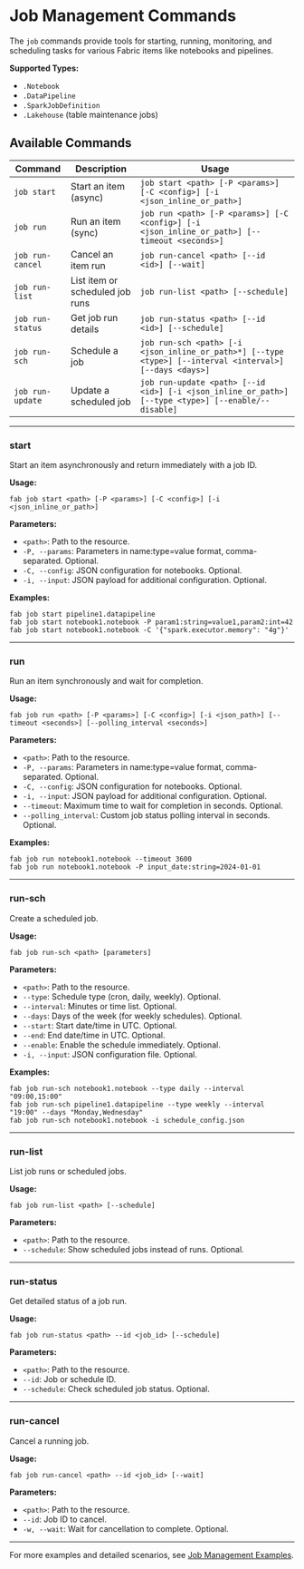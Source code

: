 # Job Management Commands

The `job` commands provide tools for starting, running, monitoring, and scheduling tasks for various Fabric items like notebooks and pipelines.

**Supported Types:**

- `.Notebook`
- `.DataPipeline`
- `.SparkJobDefinition`
- `.Lakehouse` (table maintenance jobs)

## Available Commands

| Command         | Description                | Usage                                                                 |
|-----------------|---------------------------|-----------------------------------------------------------------------|
| `job start`     | Start an item (async)     | `job start <path> [-P <params>] [-C <config>] [-i <json_inline_or_path>]` |
| `job run`       | Run an item (sync)        | `job run <path> [-P <params>] [-C <config>] [-i <json_inline_or_path>] [--timeout <seconds>]` |
| `job run-cancel`| Cancel an item run        | `job run-cancel <path> [--id <id>] [--wait]`                          |
| `job run-list`  | List item or scheduled job runs | `job run-list <path> [--schedule]`                              |
| `job run-status`| Get job run details       | `job run-status <path> [--id <id>] [--schedule]`                      |
| `job run-sch`   | Schedule a job            | `job run-sch <path> [-i <json_inline_or_path>*] [--type <type>] [--interval <interval>] [--days <days>]` |
| `job run-update`| Update a scheduled job    | `job run-update <path> [--id <id>] [-i <json_inline_or_path>] [--type <type>] [--enable/--disable]` |

---

### start

Start an item asynchronously and return immediately with a job ID.

**Usage:**

```
fab job start <path> [-P <params>] [-C <config>] [-i <json_inline_or_path>]
```

**Parameters:**

- `<path>`: Path to the resource.
- `-P, --params`: Parameters in name:type=value format, comma-separated. Optional.
- `-C, --config`: JSON configuration for notebooks. Optional.
- `-i, --input`: JSON payload for additional configuration. Optional.

**Examples:**
```
fab job start pipeline1.datapipeline
fab job start notebook1.notebook -P param1:string=value1,param2:int=42
fab job start notebook1.notebook -C '{"spark.executor.memory": "4g"}'
```

---

### run

Run an item synchronously and wait for completion.

**Usage:**

```
fab job run <path> [-P <params>] [-C <config>] [-i <json_path>] [--timeout <seconds>] [--polling_interval <seconds>]
```

**Parameters:**

- `<path>`: Path to the resource.
- `-P, --params`: Parameters in name:type=value format, comma-separated. Optional.
- `-C, --config`: JSON configuration for notebooks. Optional.
- `-i, --input`: JSON payload for additional configuration. Optional.
- `--timeout`: Maximum time to wait for completion in seconds. Optional.
- `--polling_interval`: Custom job status polling interval in seconds. Optional.

**Examples:**

```
fab job run notebook1.notebook --timeout 3600
fab job run notebook1.notebook -P input_date:string=2024-01-01
```

---

### run-sch

Create a scheduled job.

**Usage:**

```
fab job run-sch <path> [parameters]
```

**Parameters:**

- `<path>`: Path to the resource.
- `--type`: Schedule type (cron, daily, weekly). Optional.
- `--interval`: Minutes or time list. Optional.
- `--days`: Days of the week (for weekly schedules). Optional.
- `--start`: Start date/time in UTC. Optional.
- `--end`: End date/time in UTC. Optional.
- `--enable`: Enable the schedule immediately. Optional.
- `-i, --input`: JSON configuration file. Optional.

**Examples:**

```
fab job run-sch notebook1.notebook --type daily --interval "09:00,15:00"
fab job run-sch pipeline1.datapipeline --type weekly --interval "19:00" --days "Monday,Wednesday"
fab job run-sch notebook1.notebook -i schedule_config.json
```

---

### run-list

List job runs or scheduled jobs.

**Usage:**

```
fab job run-list <path> [--schedule]
```

**Parameters:**

- `<path>`: Path to the resource.
- `--schedule`: Show scheduled jobs instead of runs. Optional.

---

### run-status

Get detailed status of a job run.

**Usage:**

```
fab job run-status <path> --id <job_id> [--schedule]
```

**Parameters:**

- `<path>`: Path to the resource.
- `--id`: Job or schedule ID.
- `--schedule`: Check scheduled job status. Optional.

---

### run-cancel

Cancel a running job.

**Usage:**

```
fab job run-cancel <path> --id <job_id> [--wait]
```

**Parameters:**

- `<path>`: Path to the resource.
- `--id`: Job ID to cancel.
- `-w, --wait`: Wait for cancellation to complete. Optional.

---

For more examples and detailed scenarios, see [Job Management Examples](../../examples/job_examples.md).
